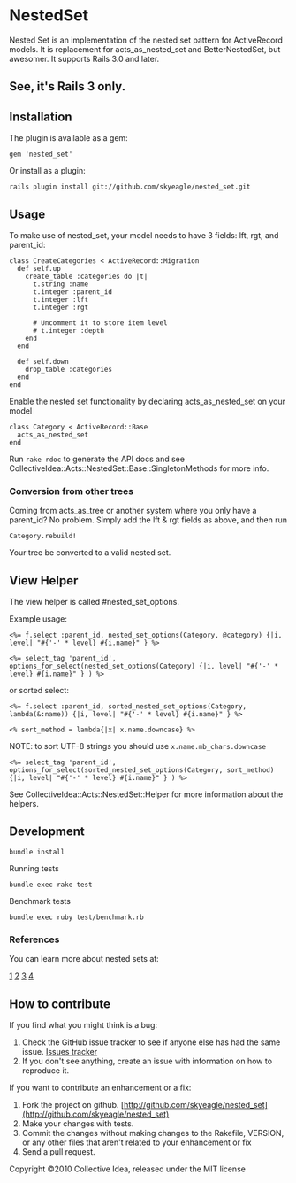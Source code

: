 # NestedSet

Nested Set is an implementation of the nested set pattern for ActiveRecord models. It is replacement for acts_as_nested_set and BetterNestedSet, but awesomer. It supports Rails 3.0 and later.

## See, it's Rails 3 only.

## Installation

The plugin is available as a gem:

    gem 'nested_set'

Or install as a plugin:

    rails plugin install git://github.com/skyeagle/nested_set.git

## Usage

To make use of nested_set, your model needs to have 3 fields: lft, rgt, and parent_id:

    class CreateCategories < ActiveRecord::Migration
      def self.up
        create_table :categories do |t|
          t.string :name
          t.integer :parent_id
          t.integer :lft
          t.integer :rgt

          # Uncomment it to store item level
          # t.integer :depth
        end
      end

      def self.down
        drop_table :categories
      end
    end

Enable the nested set functionality by declaring acts_as_nested_set on your model

    class Category < ActiveRecord::Base
      acts_as_nested_set
    end

Run `rake rdoc` to generate the API docs and see CollectiveIdea::Acts::NestedSet::Base::SingletonMethods for more info.

### Conversion from other trees

Coming from acts_as_tree or another system where you only have a parent_id? No problem. Simply add the lft & rgt fields as above, and then run

    Category.rebuild!

Your tree be converted to a valid nested set.

## View Helper

The view helper is called #nested_set_options. 

Example usage:

    <%= f.select :parent_id, nested_set_options(Category, @category) {|i, level| "#{'-' * level} #{i.name}" } %>

    <%= select_tag 'parent_id', options_for_select(nested_set_options(Category) {|i, level| "#{'-' * level} #{i.name}" } ) %>

or sorted select:

    <%= f.select :parent_id, sorted_nested_set_options(Category, lambda(&:name)) {|i, level| "#{'-' * level} #{i.name}" } %>

    <% sort_method = lambda{|x| x.name.downcase} %>

NOTE: to sort UTF-8 strings you should use `x.name.mb_chars.downcase`

    <%= select_tag 'parent_id', options_for_select(sorted_nested_set_options(Category, sort_method){|i, level| "#{'-' * level} #{i.name}" } ) %>

See CollectiveIdea::Acts::NestedSet::Helper for more information about the helpers.

## Development

    bundle install

Running tests

    bundle exec rake test

Benchmark tests

    bundle exec ruby test/benchmark.rb

### References

You can learn more about nested sets at:

  [1](http://www.dbmsmag.com/9603d06.html)
  [2](http://threebit.net/tutorials/nestedset/tutorial1.html)
  [3](http://api.rubyonrails.com/classes/ActiveRecord/Acts/NestedSet/ClassMethods.html)
  [4](http://opensource.symetrie.com/trac/better_nested_set/)

## How to contribute

If you find what you might think is a bug:

1. Check the GitHub issue tracker to see if anyone else has had the same issue.
   [Issues tracker](http://github.com/skyeagle/nested_set/issues)
2. If you don't see anything, create an issue with information on how to reproduce it.

If you want to contribute an enhancement or a fix:

1. Fork the project on github. [http://github.com/skyeagle/nested_set](http://github.com/skyeagle/nested_set)
2. Make your changes with tests.
3. Commit the changes without making changes to the Rakefile, VERSION, or any other files that aren't related to your enhancement or fix
4. Send a pull request.

Copyright ©2010 Collective Idea, released under the MIT license
